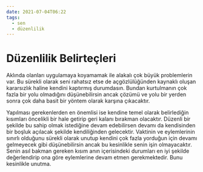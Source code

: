 ```yaml
---
date: 2021-07-04T06:22
tags: 
  - sen
  - düzenlilik
---
```


# Düzenlilik Belirteçleri

Aklında olanları uygulamaya koyamamak ile alakalı çok büyük problemlerin var. Bu sürekli olarak seni rahatsız etse de açgözlülüğünden kaynaklı oluşan kararsızlık haline kendini kaptırmış durumdasın. Bundan kurtulmanın çok fazla bir yolu olmadığını düşünebilirsin ancak çözümü ve yolu bir yerden sonra çok daha basit bir yöntem olarak karşına çıkacaktır.

Yapılması gerekenlerden en önemlisi ise kendine temel olarak belirlediğin kısımları öncelikli bir hale getirip geri kalanı bırakman olacaktır. Düzenli bir şekilde bu sahip olmak istediğine devam edebilirsen devamı da kendisinden bir boşluk açılacak şekilde kendiliğinden gelecektir. Vaktinin ve eylemlerinin sınırlı olduğunu sürekli olarak unutup kendini çok fazla yorduğun için devamı gelmeyecek gibi düşünebilirsin ancak bu kesinlikle senin işin olmayacaktır. Senin asıl bakman gereken kısım anın içerisindeki durumları en iyi şekilde değerlendirip ona göre eylemlerine devam etmen gerekmektedir. Bunu kesinlikle unutma.
